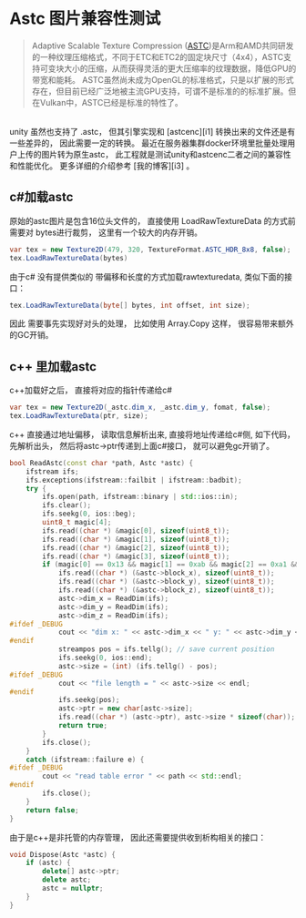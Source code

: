 # Astc 图片兼容性测试


>Adaptive Scalable Texture Compression ([ASTC][i2])是Arm和AMD共同研发的一种纹理压缩格式，不同于ETC和ETC2的固定块尺寸（4x4），ASTC支持可变块大小的压缩，从而获得灵活的更大压缩率的纹理数据，降低GPU的带宽和能耗。 ASTC虽然尚未成为OpenGL的标准格式，只是以扩展的形式存在，但目前已经广泛地被主流GPU支持，可谓不是标准的的标准扩展。但在Vulkan中，ASTC已经是标准的特性了。


<br>
unity 虽然也支持了 .astc， 但其引擎实现和 [astcenc][i1] 转换出来的文件还是有一些差异的， 因此需要一定的转换。 最近在服务器集群docker环境里批量处理用户上传的图片转为原生astc， 此工程就是测试unity和astcenc二者之间的兼容性和性能优化。 更多详细的介绍参考 [我的博客][i3] 。

<br>

##  c#加载astc

原始的astc图片是包含16位头文件的， 直接使用 LoadRawTextureData 的方式前需要对 bytes进行裁剪， 这里有一个较大的内存开销。

```cs
var tex = new Texture2D(479, 320, TextureFormat.ASTC_HDR_8x8, false);
tex.LoadRawTextureData(bytes)
```

由于c# 没有提供类似的 带偏移和长度的方式加载rawtexturedata, 类似下面的接口：

```cs
tex.LoadRawTextureData(byte[] bytes, int offset, int size);
```

因此 需要事先实现好对头的处理， 比如使用 Array.Copy 这样， 很容易带来额外的GC开销。


##  c++ 里加载astc


c++加载好之后， 直接将对应的指针传递给c#

```cs
var tex = new Texture2D(_astc.dim_x, _astc.dim_y, fomat, false);
tex.LoadRawTextureData(ptr, size);
```


c++ 直接通过地址偏移， 读取信息解析出来, 直接将地址传递给c#侧, 如下代码， 先解析出头， 然后将astc->ptr传递到上面c#接口， 就可以避免gc开销了。


```cpp
bool ReadAstc(const char *path, Astc *astc) {
    ifstream ifs;
    ifs.exceptions(ifstream::failbit | ifstream::badbit);
    try {
        ifs.open(path, ifstream::binary | std::ios::in);
        ifs.clear();
        ifs.seekg(0, ios::beg);
        uint8_t magic[4];
        ifs.read((char *) &magic[0], sizeof(uint8_t));
        ifs.read((char *) &magic[1], sizeof(uint8_t));
        ifs.read((char *) &magic[2], sizeof(uint8_t));
        ifs.read((char *) &magic[3], sizeof(uint8_t));
        if (magic[0] == 0x13 && magic[1] == 0xab && magic[2] == 0xa1 && magic[3] == 0x5c) {
            ifs.read((char *) (&astc->block_x), sizeof(uint8_t));
            ifs.read((char *) (&astc->block_y), sizeof(uint8_t));
            ifs.read((char *) (&astc->block_z), sizeof(uint8_t));
            astc->dim_x = ReadDim(ifs);
            astc->dim_y = ReadDim(ifs);
            astc->dim_z = ReadDim(ifs);
#ifdef _DEBUG
            cout << "dim x: " << astc->dim_x << " y: " << astc->dim_y << " z: " << astc->dim_z << endl;
#endif
            streampos pos = ifs.tellg(); // save current position
            ifs.seekg(0, ios::end);
            astc->size = (int) (ifs.tellg() - pos);
#ifdef _DEBUG
            cout << "file length = " << astc->size << endl;
#endif
            ifs.seekg(pos);
            astc->ptr = new char[astc->size];
            ifs.read((char *) (astc->ptr), astc->size * sizeof(char));
            return true;
        }
        ifs.close();
    }
    catch (ifstream::failure e) {
#ifdef _DEBUG
        cout << "read table error " << path << std::endl;
#endif
        ifs.close();
    }
    return false;
}
```

由于是c++是非托管的内存管理， 因此还需要提供收到析构相关的接口：

```cpp
void Dispose(Astc *astc) {
    if (astc) {
        delete[] astc->ptr;
        delete astc;
        astc = nullptr;
    }
}
```


[i1]: https://github.com/ARM-software/astc-encoder/
[i2]: https://github.com/ARM-software/astc-encoder/blob/main/Docs/FormatOverview.md
[i3]: https://huailiang.github.io/blog/2022/astc